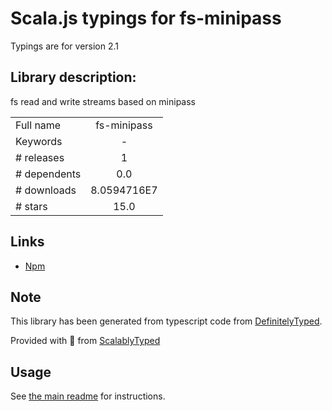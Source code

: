 
# Scala.js typings for fs-minipass

Typings are for version 2.1

## Library description:
fs read and write streams based on minipass

|                    |                 |
| ------------------ | :-------------: |
| Full name          | fs-minipass |
| Keywords           | - |
| # releases         | 1 |
| # dependents       | 0.0 |
| # downloads        | 8.0594716E7 |
| # stars            | 15.0 |

## Links
- [Npm](https://www.npmjs.com/package/fs-minipass)
    


## Note
This library has been generated from typescript code from [DefinitelyTyped](https://definitelytyped.org).

Provided with :purple_heart: from [ScalablyTyped](https://github.com/oyvindberg/ScalablyTyped)

## Usage
See [the main readme](../../readme.md) for instructions.


